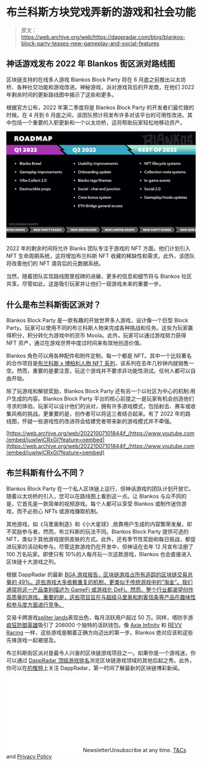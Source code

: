 # 布兰科斯方块党戏弄新的游戏和社会功能

> 原文：<https://web.archive.org/web/https://dappradar.com/blog/blankos-block-party-teases-new-gameplay-and-social-features>

## 神话游戏发布 2022 年 Blankos 街区派对路线图

区块链支持的在线多人游戏 Blankos Block Party 将在 6 月底之前推出以太坊桥、各种社交功能和游戏改进。神秘游戏，派对游戏背后的开发商，在他们 2022 年剩余时间的更新路线图中揭示了这些和更多。

根据官方公布，2022 年第二季度将是 Blankos Block Party 的开发者们最忙碌的时候。在 4 月到 6 月底之间，该团队预计将发布许多对该平台的可用性改进。其中包括一个重要的入职更新和一个以太坊桥，这将帮助玩家轻松地移动资产。

![](img/590b0e37e093c12115e008c26c7ed5cf.png)

2022 年的剩余时间将允许 Blanks 团队专注于游戏的 NFT 方面。他们计划引入 NFT 生命周期系统，这将增加布兰科斯 NFT 收藏的稀缺性和需求。此外，该团队将改善他们的 NFT 滴背后的元数据系统。

当然，随着团队实现路线图里程碑的进展，更多的信息和细节将与 Blankos 社区共享。尽管如此，这是吸引玩家并让他们一窥游戏未来的重要一步。

## 什么是布兰科斯街区派对？

Blankos Block Party 是一款有趣的开放世界多人游戏，设计像一个巨型 Block Party。玩家可以使用不同的布兰科斯人物来完成各种挑战和任务。这些为玩家赢得积分，积分转化为游戏中的货币 Moola。此外，玩家可以通过游戏努力获得 NFT 资产，通过在游戏世界中度过时间来有效地创造价值。

Blankos 角色可以用各种配件和附件定制，每一个都是 NFT。其中一个比较著名的合作项目是[布兰科斯 x 博柏利人物 NFT 系列](https://web.archive.org/web/20221007101844/https://dappradar.com/blog/burberry-x-blankos-nfts-sold-out-in-30-seconds/)，该系列在去年几秒钟内就销售一空。然而，重要的是要注意，玩这个游戏并不要求非功能性测试。任何人都可以自由开始。

除了玩游戏和解锁奖励，Blankos Block Party 还有另一个以社区为中心的机制:用户生成的内容。Blankos Block Party 平台的核心前提之一是玩家有机会创造他们寻求的体验。玩家可以设计他们的派对，拥有许多游戏模式，包括射击、赛车或收集风格的挑战。更重要的是，创作者可以将这三者结合起来。有了 2022 年的路线图，怀疑一些游戏性的改进将会给建党者带来新的游戏模式并不牵强。

[https://web.archive.org/web/20221007101844if_/https://www.youtube.com/embed/juwIwjCRxGI?feature=oembed](https://web.archive.org/web/20221007101844if_/https://www.youtube.com/embed/juwIwjCRxGI?feature=oembed)

## 布兰科斯有什么不同？

Blankos Block Party 在一个私人区块链上运行，但神话游戏的团队计划开放它。随着以太坊桥的引入，您可以在路线图上看到这一点。让 Blankos 与众不同的是，它首先是一款简单的视频游戏。每个人都可以享受 Blankos 或制作迷你游戏，而不必担心 NFTs 或游戏赚取机制。

其他游戏，如《马里奥制造》和《小大星球》,依靠用户生成的内容繁荣发展，却不奖励参与者。然而，布兰科斯的玩法不同。Blankos Block Party 提供可选的 NFT，类似于其他游戏提供皮肤的方式。此外，还有季节性奖励和每日挑战，都促进玩家的活动和参与。尽管这款游戏仍在开发中，但神话在去年 12 月宣布注册了 100 万名玩家。即使只有 10%的人每月玩一次这款游戏，Blankos 也会直接进入区块链十大游戏之列。

根据 DappRadar 的最新 [BGA 游戏报告，区块链游戏占所有追踪的区块链交易总量的 49%。这些游戏大多依赖重复的机制，更类似于传统游戏中的“淘金”。我们通常将这一产品类别描述为 GameFi 或游戏化 DeFi。然而，整个行业都渴望创作高质量的游戏。重要的是，这些项目旨在与超级马里奥和刺客信条等产品在趣味性和参与度方面进行竞争。](https://web.archive.org/web/20221007101844/https://dappradar.com/blog/dappradar-x-bga-games-report-february-2022)

交易卡牌游戏[spliter lands](https://web.archive.org/web/20221007101844/https://dappradar.com/multichain/games/splinterlands)表现出色，每月活跃用户超过 50 万。同样，塔防手游[疯狂防御英雄](https://web.archive.org/web/20221007101844/https://dappradar.com/multichain/games/crazy-defense-heroes)吸引了 206000 个独特的活跃钱包。像 [Axie Infinity](https://web.archive.org/web/20221007101844/https://dappradar.com/ronin/games/axie-infinity) 和 [REVV Racing](https://web.archive.org/web/20221007101844/https://dappradar.com/polygon/games/revv-racing) 一样，这些游戏是朝着正确方向迈出的第一步。Blankos 绝对应该和这些先锋游戏一起被提及。

布兰科斯街区派对是最令人兴奋的区块链游戏项目之一。如果你是一个游戏迷，你可以通过 [DappRadar 顶级游戏排名](https://web.archive.org/web/20221007101844/https://dappradar.com/rankings/category/games)浏览区块链游戏领域的其他后起之秀。此外，你可以在[的推特](https://web.archive.org/web/20221007101844/https://twitter.com/dappradar)上关注 DappRadar，第一时间了解最新的区块链博彩新闻。

![](img/6d5a4a2d609c56e1a5771717e54ba759.png) NewsletterUnsubscribe at any time. [T&Cs](https://web.archive.org/web/20221007101844/https://dappradar.com/terms) and [Privacy Policy](https://web.archive.org/web/20221007101844/https://dappradar.com/privacy-policy)